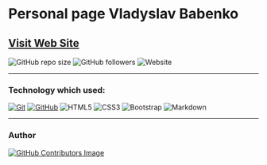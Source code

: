 # **Personal page Vladyslav Babenko**

## [Visit Web Site](https://vlad-bb.github.io/)


![GitHub repo size](https://img.shields.io/badge/repo%20size-239%20kB-pink?&style=plastic)
![GitHub followers](https://img.shields.io/github/followers/vlad-bb?style=plastic)
![Website](https://img.shields.io/website?style=plastic&url=https%3A%2F%2Fvlad-bb.github.io/%2F)


---

### Technology which used:
[![Git](https://img.shields.io/badge/git-%23F05033.svg?style=for-the-badge&logo=git&logoColor=white)](https://git-scm.com/)
[![GitHub](https://img.shields.io/badge/github-%23121011.svg?style=for-the-badge&logo=github&logoColor=white)](https://github.com/)
![HTML5](https://img.shields.io/badge/html5-%23E34F26.svg?style=for-the-badge&logo=html5&logoColor=white)
![CSS3](https://img.shields.io/badge/css3-%231572B6.svg?style=for-the-badge&logo=css3&logoColor=white)
![Bootstrap](https://img.shields.io/badge/bootstrap-%23563D7C.svg?style=for-the-badge&logo=bootstrap&logoColor=white)
![Markdown](https://img.shields.io/badge/markdown-%23000000.svg?style=for-the-badge&logo=markdown&logoColor=white)

---

### Author
[![GitHub Contributors Image](https://contrib.rocks/image?repo=vlad-bb/Flask-web-app)](https://github.com/vlad-bb)
